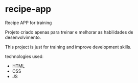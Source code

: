 # recipe-app

Recipe APP for training

Projeto criado apenas para treinar e melhorar as habilidades de desenvolvimento.

This project is just for training and improve development skills.

technologies used:

-   HTML
-   CSS
-   JS
